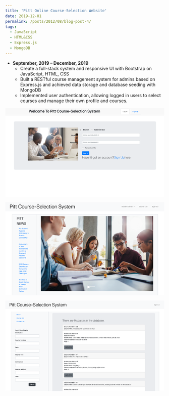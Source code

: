 ```yaml
---
title: 'Pitt Online Course-Selection Website'
date: 2019-12-01
permalink: /posts/2012/08/blog-post-4/
tags:
  - JavaScript
  - HTML&CSS
  - Express.js
  - MongoDB
---
```


* **September, 2019 – December, 2019** 
    * Create a full-stack system and responsive UI with Bootstrap on JavaScript, HTML, CSS
    * Built a RESTful course management system for admins based on Express.js and achieved data storage and database seeding with MongoDB
    * Implemented user authentication, allowing logged in users to select courses and manage their own profile and courses.


![alt text](/images/course1.png)

![alt text](/images/course2.png)

![alt text](/images/course9.png)


